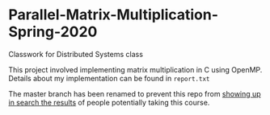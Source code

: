 # Parallel-Matrix-Multiplication-Spring-2020
Classwork for Distributed Systems class

This project involved implementing matrix multiplication in C using OpenMP. Details about my implementation can be found in `report.txt`

The master branch has been renamed to prevent this repo from [showing up in search the results](https://webapps.stackexchange.com/questions/67344/how-to-prevent-a-public-github-repository-from-showing-up-on-search-results) of people potentially taking this course.
